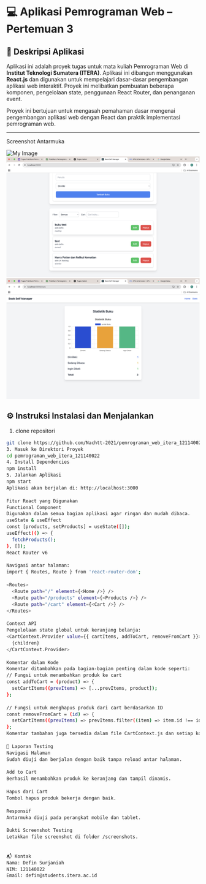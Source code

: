 # 💻 Aplikasi Pemrograman Web – Pertemuan 3

## 🎯 Deskripsi Aplikasi

Aplikasi ini adalah proyek tugas untuk mata kuliah Pemrograman Web di **Institut Teknologi Sumatera (ITERA)**. Aplikasi ini dibangun menggunakan **React.js** dan digunakan untuk mempelajari dasar-dasar pengembangan aplikasi web interaktif. Proyek ini melibatkan pembuatan beberapa komponen, pengelolaan state, penggunaan React Router, dan penanganan event.

Proyek ini bertujuan untuk mengasah pemahaman dasar mengenai pengembangan aplikasi web dengan React dan praktik implementasi pemrograman web.

---
Screenshot Antarmuka

![My Image](my-image.png)
![Halaman Produk](2.png)
![Halaman Keranjang](3.png )


## ⚙️ Instruksi Instalasi dan Menjalankan


1. clone repositori
```bash
git clone https://github.com/Nachtt-2021/pemrograman_web_itera_121140022.git
3. Masuk ke Direktori Proyek
cd pemrograman_web_itera_121140022
4. Install Dependencies
npm install
5. Jalankan Aplikasi
npm start
Aplikasi akan berjalan di: http://localhost:3000

Fitur React yang Digunakan
Functional Component
Digunakan dalam semua bagian aplikasi agar ringan dan mudah dibaca.
useState & useEffect
const [products, setProducts] = useState([]);
useEffect(() => {
  fetchProducts();
}, []);
React Router v6

Navigasi antar halaman:
import { Routes, Route } from 'react-router-dom';

<Routes>
  <Route path="/" element={<Home />} />
  <Route path="/products" element={<Products />} />
  <Route path="/cart" element={<Cart />} />
</Routes>

Context API
Pengelolaan state global untuk keranjang belanja:
<CartContext.Provider value={{ cartItems, addToCart, removeFromCart }}>
  {children}
</CartContext.Provider>

Komentar dalam Kode
Komentar ditambahkan pada bagian-bagian penting dalam kode seperti:
// Fungsi untuk menambahkan produk ke cart
const addToCart = (product) => {
  setCartItems((prevItems) => [...prevItems, product]);
};

// Fungsi untuk menghapus produk dari cart berdasarkan ID
const removeFromCart = (id) => {
  setCartItems((prevItems) => prevItems.filter((item) => item.id !== id));
};
Komentar tambahan juga tersedia dalam file CartContext.js dan setiap komponen penting untuk memudahkan pemahaman.

🧪 Laporan Testing
Navigasi Halaman
Sudah diuji dan berjalan dengan baik tanpa reload antar halaman.

Add to Cart
Berhasil menambahkan produk ke keranjang dan tampil dinamis.

Hapus dari Cart
Tombol hapus produk bekerja dengan baik.

Responsif
Antarmuka diuji pada perangkat mobile dan tablet.

Bukti Screenshot Testing
Letakkan file screenshot di folder /screenshots.


📬 Kontak
Nama: Defin Surjaniah
NIM: 121140022
Email: defin@students.itera.ac.id
